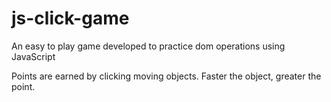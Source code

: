# js-click-game
An easy to play game developed to practice dom operations using JavaScript

Points are earned by clicking moving objects.
Faster the object, greater the point.
